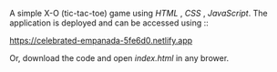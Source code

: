 A simple X-O (tic-tac-toe) game using *HTML* , *CSS* , *JavaScript*.
The application is deployed and can be accessed using ::

https://celebrated-empanada-5fe6d0.netlify.app

Or, download the code and open *index.html* in any brower.
